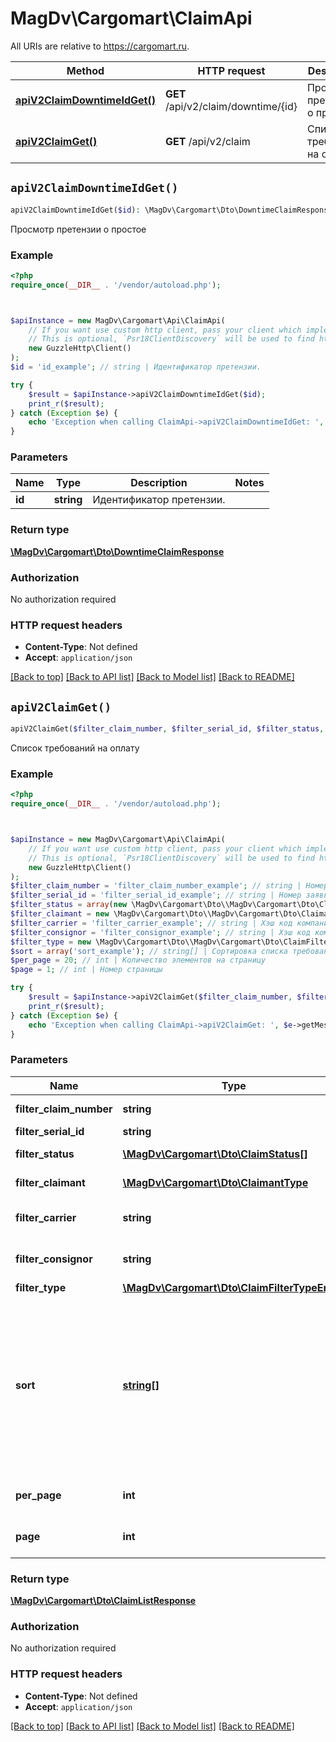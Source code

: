# MagDv\Cargomart\ClaimApi

All URIs are relative to https://cargomart.ru.

Method | HTTP request | Description
------------- | ------------- | -------------
[**apiV2ClaimDowntimeIdGet()**](ClaimApi.md#apiV2ClaimDowntimeIdGet) | **GET** /api/v2/claim/downtime/{id} | Просмотр претензии о простое
[**apiV2ClaimGet()**](ClaimApi.md#apiV2ClaimGet) | **GET** /api/v2/claim | Список требований на оплату


## `apiV2ClaimDowntimeIdGet()`

```php
apiV2ClaimDowntimeIdGet($id): \MagDv\Cargomart\Dto\DowntimeClaimResponse
```

Просмотр претензии о простое

### Example

```php
<?php
require_once(__DIR__ . '/vendor/autoload.php');



$apiInstance = new MagDv\Cargomart\Api\ClaimApi(
    // If you want use custom http client, pass your client which implements `Psr\Http\Client\ClientInterface`.
    // This is optional, `Psr18ClientDiscovery` will be used to find http client. For instance `GuzzleHttp\Client` implements that interface
    new GuzzleHttp\Client()
);
$id = 'id_example'; // string | Идентификатор претензии.

try {
    $result = $apiInstance->apiV2ClaimDowntimeIdGet($id);
    print_r($result);
} catch (Exception $e) {
    echo 'Exception when calling ClaimApi->apiV2ClaimDowntimeIdGet: ', $e->getMessage(), PHP_EOL;
}
```

### Parameters

Name | Type | Description  | Notes
------------- | ------------- | ------------- | -------------
 **id** | **string**| Идентификатор претензии. |

### Return type

[**\MagDv\Cargomart\Dto\DowntimeClaimResponse**](../Model/DowntimeClaimResponse.md)

### Authorization

No authorization required

### HTTP request headers

- **Content-Type**: Not defined
- **Accept**: `application/json`

[[Back to top]](#) [[Back to API list]](../../README.md#endpoints)
[[Back to Model list]](../../README.md#models)
[[Back to README]](../../README.md)

## `apiV2ClaimGet()`

```php
apiV2ClaimGet($filter_claim_number, $filter_serial_id, $filter_status, $filter_claimant, $filter_carrier, $filter_consignor, $filter_type, $sort, $per_page, $page): \MagDv\Cargomart\Dto\ClaimListResponse
```

Список требований на оплату

### Example

```php
<?php
require_once(__DIR__ . '/vendor/autoload.php');



$apiInstance = new MagDv\Cargomart\Api\ClaimApi(
    // If you want use custom http client, pass your client which implements `Psr\Http\Client\ClientInterface`.
    // This is optional, `Psr18ClientDiscovery` will be used to find http client. For instance `GuzzleHttp\Client` implements that interface
    new GuzzleHttp\Client()
);
$filter_claim_number = 'filter_claim_number_example'; // string | Номер требования
$filter_serial_id = 'filter_serial_id_example'; // string | Номер заявки
$filter_status = array(new \MagDv\Cargomart\Dto\\MagDv\Cargomart\Dto\ClaimStatus()); // \MagDv\Cargomart\Dto\ClaimStatus[] | Статус требования
$filter_claimant = new \MagDv\Cargomart\Dto\\MagDv\Cargomart\Dto\ClaimantType(); // \MagDv\Cargomart\Dto\ClaimantType | Заявитель требования
$filter_carrier = 'filter_carrier_example'; // string | Хэш код компании перевозчика
$filter_consignor = 'filter_consignor_example'; // string | Хэш код компании заказчика
$filter_type = new \MagDv\Cargomart\Dto\\MagDv\Cargomart\Dto\ClaimFilterTypeEnum(); // \MagDv\Cargomart\Dto\ClaimFilterTypeEnum | Тип требования
$sort = array('sort_example'); // string[] | Сортировка списка требований. Поддерживается сортировка по полю date. При наличии префикса \"-\" сортировка будет произведена в обратном порядке.
$per_page = 20; // int | Количество элементов на страницу
$page = 1; // int | Номер страницы

try {
    $result = $apiInstance->apiV2ClaimGet($filter_claim_number, $filter_serial_id, $filter_status, $filter_claimant, $filter_carrier, $filter_consignor, $filter_type, $sort, $per_page, $page);
    print_r($result);
} catch (Exception $e) {
    echo 'Exception when calling ClaimApi->apiV2ClaimGet: ', $e->getMessage(), PHP_EOL;
}
```

### Parameters

Name | Type | Description  | Notes
------------- | ------------- | ------------- | -------------
 **filter_claim_number** | **string**| Номер требования | [optional]
 **filter_serial_id** | **string**| Номер заявки | [optional]
 **filter_status** | [**\MagDv\Cargomart\Dto\ClaimStatus[]**](../Model/\MagDv\Cargomart\Dto\ClaimStatus.md)| Статус требования | [optional]
 **filter_claimant** | [**\MagDv\Cargomart\Dto\ClaimantType**](../Model/.md)| Заявитель требования | [optional]
 **filter_carrier** | **string**| Хэш код компании перевозчика | [optional]
 **filter_consignor** | **string**| Хэш код компании заказчика | [optional]
 **filter_type** | [**\MagDv\Cargomart\Dto\ClaimFilterTypeEnum**](../Model/.md)| Тип требования | [optional]
 **sort** | [**string[]**](../Model/string.md)| Сортировка списка требований. Поддерживается сортировка по полю date. При наличии префикса \&quot;-\&quot; сортировка будет произведена в обратном порядке. | [optional]
 **per_page** | **int**| Количество элементов на страницу | [optional] [default to 20]
 **page** | **int**| Номер страницы | [optional] [default to 1]

### Return type

[**\MagDv\Cargomart\Dto\ClaimListResponse**](../Model/ClaimListResponse.md)

### Authorization

No authorization required

### HTTP request headers

- **Content-Type**: Not defined
- **Accept**: `application/json`

[[Back to top]](#) [[Back to API list]](../../README.md#endpoints)
[[Back to Model list]](../../README.md#models)
[[Back to README]](../../README.md)
